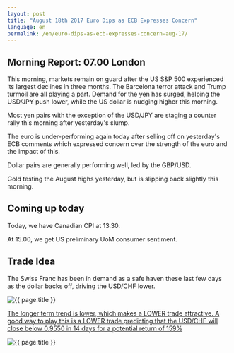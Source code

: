 ```yaml
---
layout: post
title: "August 18th 2017 Euro Dips as ECB Expresses Concern"
language: en
permalink: /en/euro-dips-as-ecb-expresses-concern-aug-17/
---
```

## Morning Report: 07.00 London

This morning, markets remain on guard after the US S&P 500 experienced its largest declines in three months. The Barcelona terror attack and Trump turmoil are all playing a part. Demand for the yen has surged, helping the USD/JPY push lower, while the US dollar is nudging higher this morning. 

Most yen pairs with the exception of the USD/JPY are staging a counter rally this morning after yesterday's slump. 

The euro is under-performing again today after selling off on yesterday's ECB comments which expressed concern over the strength of the euro and the impact of this. 

Dollar pairs are generally performing well, led by the GBP/USD. 

Gold testing the August highs yesterday, but is slipping back slightly this morning. 

## Coming up today

Today, we have Canadian CPI at 13.30. 

At 15.00, we get US preliminary UoM consumer sentiment.

## Trade Idea

The Swiss Franc has been in demand as a safe haven these last few days as the dollar backs off, driving the USD/CHF lower. 

<img class="post-image" src="{{ site.url }}/images/2017-08-18_06-42-05.jpg" alt="{{ page.title }}" title="{{ page.title }}">

<a href="%LINK%%?currency=GBP&market=forex&underlying=frxUSDCHF&formname=higherlower&duration_amount=14&duration_units=d&amount=10&amount_type=payout&expiry_type=duration&barrier=0.9550" target="_blank">The longer term trend is lower, which makes a LOWER trade attractive. A good way to play this is a LOWER trade predicting that the USD/CHF will close below 0.9550 in 14 days for a potential return of 159%</a>

<img class="post-image" src="{{ site.url }}/images/2017-08-18_06-45-16.jpg" alt="{{ page.title }}" title="{{ page.title }}">
